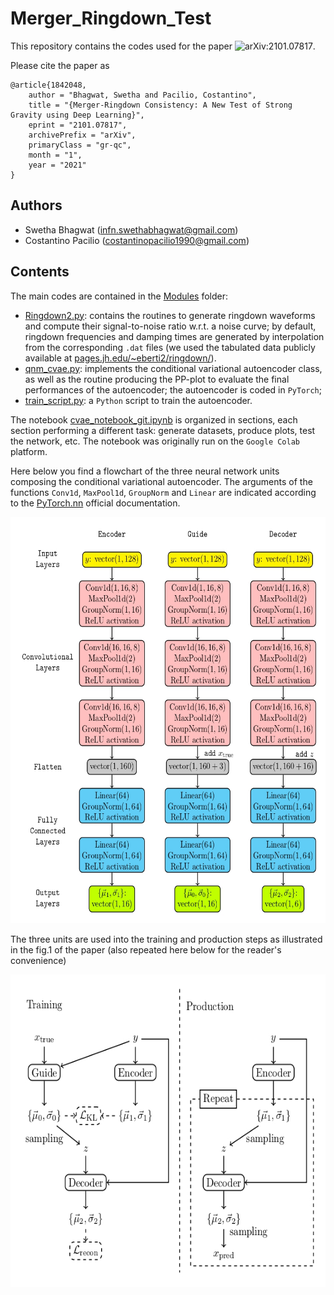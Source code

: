 # Merger_Ringdown_Test
This repository contains the codes used for the paper ![arXiv:2101.07817](https://arxiv.org/abs/2101.07817).

Please cite the paper as
```
@article{1842048,
    author = "Bhagwat, Swetha and Pacilio, Costantino",
    title = "{Merger-Ringdown Consistency: A New Test of Strong Gravity using Deep Learning}",
    eprint = "2101.07817",
    archivePrefix = "arXiv",
    primaryClass = "gr-qc",
    month = "1",
    year = "2021"
}
```
## Authors
- Swetha Bhagwat (infn.swethabhagwat@gmail.com)
- Costantino Pacilio (costantinopacilio1990@gmail.com)
## Contents
The main codes are contained in the [Modules](Modules/) folder:
- [Ringdown2.py](Modules/Ringdown2.py): contains the routines to generate ringdown waveforms and compute their signal-to-noise ratio w.r.t. a noise curve; by default, ringdown frequencies and damping times are generated by interpolation from the corresponding `.dat` files (we used the tabulated data publicly available at [pages.jh.edu/~eberti2/ringdown/](https://pages.jh.edu/~eberti2/ringdown/)).
- [qnm_cvae.py](Modules/qnm_cvae.py): implements the conditional variational autoencoder class, as well as the routine producing the PP-plot to evaluate the final performances of the autoencoder; the autoencoder is coded in `PyTorch`;
- [train_script.py](Modules/train_script.py): a `Python` script to train the autoencoder.

The notebook [cvae_notebook_git.ipynb](cvae_notebook_git.ipynb) is organized in sections, each section performing a different task: generate datasets, produce plots, test the network, etc. The notebook was originally run on the `Google Colab` platform.

Here below you find a flowchart of the three neural network units composing the conditional variational autoencoder. The arguments of the functions `Conv1d`, `MaxPool1d`, `GroupNorm` and `Linear` are indicated according to the [PyTorch.nn](https://pytorch.org/docs/stable/nn.html) official documentation.

<img src="./cvae_architecture.jpg" width="650" height="650" />

The three units are used into the training and production steps as illustrated in the fig.1 of the paper (also repeated here below for the reader's convenience)

<img src="./cvae_fig.jpg" width="650" height="500" />
